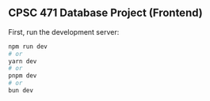 ## CPSC 471 Database Project (Frontend)

First, run the development server:

```bash
npm run dev
# or
yarn dev
# or
pnpm dev
# or
bun dev
```
